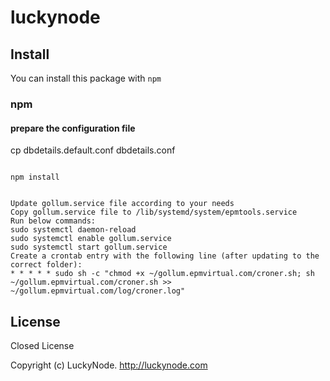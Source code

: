 # luckynode

## Install

You can install this package with `npm`

### npm

#### prepare the configuration file
cp dbdetails.default.conf dbdetails.conf

```Copy the files to a folder and run

npm install


Update gollum.service file according to your needs
Copy gollum.service file to /lib/systemd/system/epmtools.service
Run below commands:
sudo systemctl daemon-reload
sudo systemctl enable gollum.service
sudo systemctl start gollum.service
Create a crontab entry with the following line (after updating to the correct folder):
* * * * * sudo sh -c "chmod +x ~/gollum.epmvirtual.com/croner.sh; sh ~/gollum.epmvirtual.com/croner.sh >> ~/gollum.epmvirtual.com/log/croner.log"

```

## License

Closed License

Copyright (c) LuckyNode. http://luckynode.com
